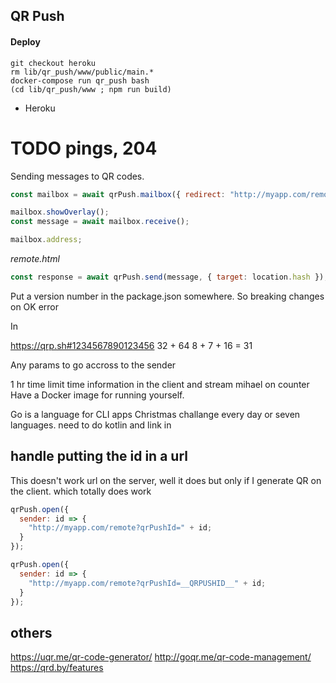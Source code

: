 ## QR Push

#### Deploy

```
git checkout heroku
rm lib/qr_push/www/public/main.*
docker-compose run qr_push bash
(cd lib/qr_push/www ; npm run build)
```

- Heroku

# TODO pings, 204

Sending messages to QR codes.

```js
const mailbox = await qrPush.mailbox({ redirect: "http://myapp.com/remote" });

mailbox.showOverlay();
const message = await mailbox.receive();

mailbox.address;
```

_remote.html_

```js
const response = await qrPush.send(message, { target: location.hash });
```

Put a version number in the package.json somewhere.
So breaking changes on OK error

In

https://qrp.sh#1234567890123456
32 + 64
8 + 7 + 16 = 31

Any params to go accross to the sender

1 hr time limit
time information in the client and stream
mihael on counter
Have a Docker image for running yourself.

Go is a language for CLI apps
Christmas challange every day
or seven languages. need to do kotlin and link in

## handle putting the id in a url

This doesn't work url on the server, well it does but only if I generate QR on the client. which totally does work

```js
qrPush.open({
  sender: id => {
    "http://myapp.com/remote?qrPushId=" + id;
  }
});
```

```js
qrPush.open({
  sender: id => {
    "http://myapp.com/remote?qrPushId=__QRPUSHID__" + id;
  }
});
```

## others

https://uqr.me/qr-code-generator/
http://goqr.me/qr-code-management/
https://qrd.by/features
